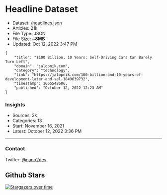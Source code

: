 # Headline Dataset

- Dataset: [/headlines.json](https://raw.githubusercontent.com/fwd/news/master/headlines.json) 
- Articles: 21k
- File Type: JSON
- File Size: ~**8MB**
- Updated: Oct 12, 2022 3:47 PM

```
{
    "title": "$100 Billion, 10 Years: Self-Driving Cars Can Barely Turn Left",
    "domain": "jalopnik.com",
    "category": "technology",
    "link": "https://jalopnik.com/100-billion-and-10-years-of-development-later-and-sel-1849639732",
    "timestamp": 1665548606,
    "published": "October 12, 2022 12:23 AM"
}
```

### Insights

- Sources: 3k
- Categories: 13
- Start: November 16, 2021
- Latest: October 12, 2022 3:36 PM

---

### Contact 

Twitter: [@nano2dev](https://twitter.com/nano2dev)

## Github Stars

[![Stargazers over time](https://starchart.cc/fwd/news.svg)](https://starchart.cc/fwd/news)
